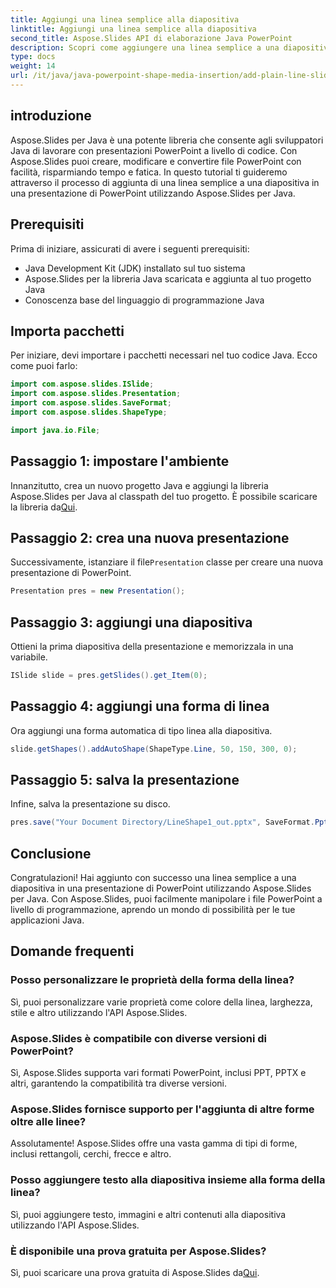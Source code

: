 ```yaml
---
title: Aggiungi una linea semplice alla diapositiva
linktitle: Aggiungi una linea semplice alla diapositiva
second_title: Aspose.Slides API di elaborazione Java PowerPoint
description: Scopri come aggiungere una linea semplice a una diapositiva di PowerPoint a livello di codice utilizzando Aspose.Slides per Java. Aumenta la tua produttività con questa guida passo passo.
type: docs
weight: 14
url: /it/java/java-powerpoint-shape-media-insertion/add-plain-line-slide/
---
```

## introduzione
Aspose.Slides per Java è una potente libreria che consente agli sviluppatori Java di lavorare con presentazioni PowerPoint a livello di codice. Con Aspose.Slides puoi creare, modificare e convertire file PowerPoint con facilità, risparmiando tempo e fatica. In questo tutorial ti guideremo attraverso il processo di aggiunta di una linea semplice a una diapositiva in una presentazione di PowerPoint utilizzando Aspose.Slides per Java.
## Prerequisiti
Prima di iniziare, assicurati di avere i seguenti prerequisiti:
- Java Development Kit (JDK) installato sul tuo sistema
- Aspose.Slides per la libreria Java scaricata e aggiunta al tuo progetto Java
- Conoscenza base del linguaggio di programmazione Java

## Importa pacchetti
Per iniziare, devi importare i pacchetti necessari nel tuo codice Java. Ecco come puoi farlo:
```java
import com.aspose.slides.ISlide;
import com.aspose.slides.Presentation;
import com.aspose.slides.SaveFormat;
import com.aspose.slides.ShapeType;

import java.io.File;
```
## Passaggio 1: impostare l'ambiente
 Innanzitutto, crea un nuovo progetto Java e aggiungi la libreria Aspose.Slides per Java al classpath del tuo progetto. È possibile scaricare la libreria da[Qui](https://releases.aspose.com/slides/java/).
## Passaggio 2: crea una nuova presentazione
 Successivamente, istanziare il file`Presentation` classe per creare una nuova presentazione di PowerPoint.
```java
Presentation pres = new Presentation();
```
## Passaggio 3: aggiungi una diapositiva
Ottieni la prima diapositiva della presentazione e memorizzala in una variabile.
```java
ISlide slide = pres.getSlides().get_Item(0);
```
## Passaggio 4: aggiungi una forma di linea
Ora aggiungi una forma automatica di tipo linea alla diapositiva.
```java
slide.getShapes().addAutoShape(ShapeType.Line, 50, 150, 300, 0);
```
## Passaggio 5: salva la presentazione
Infine, salva la presentazione su disco.
```java
pres.save("Your Document Directory/LineShape1_out.pptx", SaveFormat.Pptx);
```

## Conclusione
Congratulazioni! Hai aggiunto con successo una linea semplice a una diapositiva in una presentazione di PowerPoint utilizzando Aspose.Slides per Java. Con Aspose.Slides, puoi facilmente manipolare i file PowerPoint a livello di programmazione, aprendo un mondo di possibilità per le tue applicazioni Java.

## Domande frequenti
### Posso personalizzare le proprietà della forma della linea?
Sì, puoi personalizzare varie proprietà come colore della linea, larghezza, stile e altro utilizzando l'API Aspose.Slides.
### Aspose.Slides è compatibile con diverse versioni di PowerPoint?
Sì, Aspose.Slides supporta vari formati PowerPoint, inclusi PPT, PPTX e altri, garantendo la compatibilità tra diverse versioni.
### Aspose.Slides fornisce supporto per l'aggiunta di altre forme oltre alle linee?
Assolutamente! Aspose.Slides offre una vasta gamma di tipi di forme, inclusi rettangoli, cerchi, frecce e altro.
### Posso aggiungere testo alla diapositiva insieme alla forma della linea?
Sì, puoi aggiungere testo, immagini e altri contenuti alla diapositiva utilizzando l'API Aspose.Slides.
### È disponibile una prova gratuita per Aspose.Slides?
 Sì, puoi scaricare una prova gratuita di Aspose.Slides da[Qui](https://releases.aspose.com/).